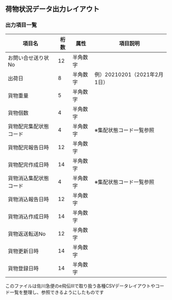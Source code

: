 ## 荷物状況データ出力レイアウト

### 出力項目一覧

| 項目名 | 桁数 | 属性 | 項目説明 |
|--------|------|------|----------|
| お問い合せ送り状No | 12 | 半角数字 | |
| 出荷日 | 8 | 半角数字 | 例）20210201（2021年2月1日） |
| 貨物重量 | 5 | 半角数字 | |
| 貨物個数 | 4 | 半角数字 | |
| 貨物配完集配状態コード | 4 | 半角数字 | ※集配状態コード一覧参照 |
| 貨物配完報告日時 | 12 | 半角数字 | |
| 貨物配完作成日時 | 14 | 半角数字 | |
| 貨物消込集配状態コード | 4 | 半角数字 | ※集配状態コード一覧参照 |
| 貨物消込報告日時 | 12 | 半角数字 | |
| 貨物消込作成日時 | 14 | 半角数字 | |
| 貨物返送転送No | 12 | 半角数字 | |
| 貨物更新日時 | 14 | 半角数字 | |
| 貨物登録日時 | 14 | 半角数字 | |

このファイルは佐川急便のe飛伝Ⅲで取り扱う各種CSVデータレイアウトやコード一覧を整理し、参照できるようにしたものです